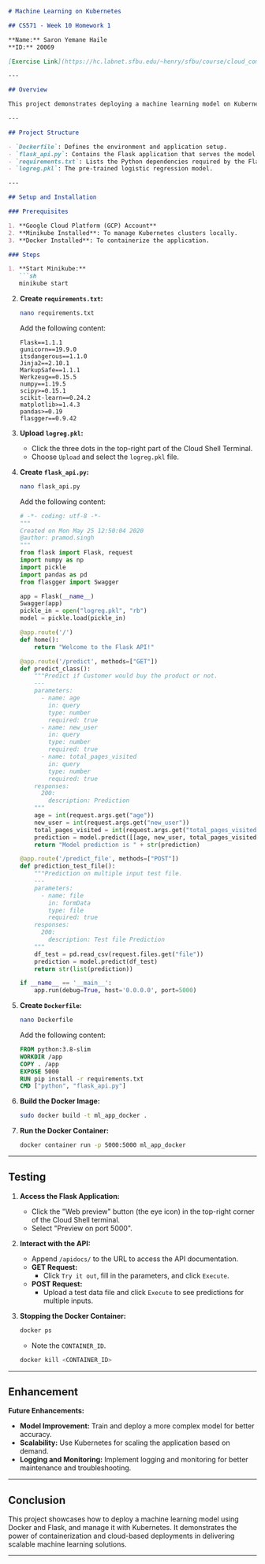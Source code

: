 
```markdown
# Machine Learning on Kubernetes

## CS571 - Week 10 Homework 1

**Name:** Saron Yemane Haile
**ID:** 20069

[Exercise Link](https://hc.labnet.sfbu.edu/~henry/sfbu/course/cloud_computing/genai/slide/exercise_kubernetes.html)

---

## Overview

This project demonstrates deploying a machine learning model on Kubernetes using Docker and Flask. The model, which is a logistic regression classifier, predicts customer purchasing behavior based on specific features. The deployment is managed using Minikube in Google Cloud Platform (GCP).

---

## Project Structure

- `Dockerfile`: Defines the environment and application setup.
- `flask_api.py`: Contains the Flask application that serves the model.
- `requirements.txt`: Lists the Python dependencies required by the Flask application.
- `logreg.pkl`: The pre-trained logistic regression model.

---

## Setup and Installation

### Prerequisites

1. **Google Cloud Platform (GCP) Account**
2. **Minikube Installed**: To manage Kubernetes clusters locally.
3. **Docker Installed**: To containerize the application.

### Steps

1. **Start Minikube:**
   ```sh
   minikube start
   ```

2. **Create `requirements.txt`:**
   ```sh
   nano requirements.txt
   ```
   Add the following content:
   ```plaintext
   Flask==1.1.1
   gunicorn==19.9.0
   itsdangerous==1.1.0
   Jinja2==2.10.1
   MarkupSafe==1.1.1
   Werkzeug==0.15.5
   numpy==1.19.5
   scipy>=0.15.1
   scikit-learn==0.24.2
   matplotlib>=1.4.3
   pandas>=0.19
   flasgger==0.9.42
   ```

3. **Upload `logreg.pkl`:**
   - Click the three dots in the top-right part of the Cloud Shell Terminal.
   - Choose `Upload` and select the `logreg.pkl` file.

4. **Create `flask_api.py`:**
   ```sh
   nano flask_api.py
   ```
   Add the following content:
   ```python
   # -*- coding: utf-8 -*-
   """
   Created on Mon May 25 12:50:04 2020
   @author: pramod.singh
   """
   from flask import Flask, request
   import numpy as np
   import pickle
   import pandas as pd
   from flasgger import Swagger

   app = Flask(__name__)
   Swagger(app)
   pickle_in = open("logreg.pkl", "rb")
   model = pickle.load(pickle_in)

   @app.route('/')
   def home():
       return "Welcome to the Flask API!"

   @app.route('/predict', methods=["GET"])
   def predict_class():
       """Predict if Customer would buy the product or not.
       ---
       parameters:
         - name: age
           in: query
           type: number
           required: true
         - name: new_user
           in: query
           type: number
           required: true
         - name: total_pages_visited
           in: query
           type: number
           required: true
       responses:
         200:
           description: Prediction
       """
       age = int(request.args.get("age"))
       new_user = int(request.args.get("new_user"))
       total_pages_visited = int(request.args.get("total_pages_visited"))
       prediction = model.predict([[age, new_user, total_pages_visited]])
       return "Model prediction is " + str(prediction)

   @app.route('/predict_file', methods=["POST"])
   def prediction_test_file():
       """Prediction on multiple input test file.
       ---
       parameters:
         - name: file
           in: formData
           type: file
           required: true
       responses:
         200:
           description: Test file Prediction
       """
       df_test = pd.read_csv(request.files.get("file"))
       prediction = model.predict(df_test)
       return str(list(prediction))

   if __name__ == '__main__':
       app.run(debug=True, host='0.0.0.0', port=5000)
   ```

5. **Create `Dockerfile`:**
   ```sh
   nano Dockerfile
   ```
   Add the following content:
   ```dockerfile
   FROM python:3.8-slim
   WORKDIR /app
   COPY . /app
   EXPOSE 5000
   RUN pip install -r requirements.txt
   CMD ["python", "flask_api.py"]
   ```

6. **Build the Docker Image:**
   ```sh
   sudo docker build -t ml_app_docker .
   ```

7. **Run the Docker Container:**
   ```sh
   docker container run -p 5000:5000 ml_app_docker
   ```

---

## Testing

1. **Access the Flask Application:**
   - Click the "Web preview" button (the eye icon) in the top-right corner of the Cloud Shell terminal.
   - Select "Preview on port 5000".

2. **Interact with the API:**
   - Append `/apidocs/` to the URL to access the API documentation.
   - **GET Request:**
     - Click `Try it out`, fill in the parameters, and click `Execute`.
   - **POST Request:**
     - Upload a test data file and click `Execute` to see predictions for multiple inputs.

3. **Stopping the Docker Container:**
   ```sh
   docker ps
   ```
   - Note the `CONTAINER_ID`.
   ```sh
   docker kill <CONTAINER_ID>
   ```

---

## Enhancement

**Future Enhancements:**
- **Model Improvement:** Train and deploy a more complex model for better accuracy.
- **Scalability:** Use Kubernetes for scaling the application based on demand.
- **Logging and Monitoring:** Implement logging and monitoring for better maintenance and troubleshooting.

---

## Conclusion

This project showcases how to deploy a machine learning model using Docker and Flask, and manage it with Kubernetes. It demonstrates the power of containerization and cloud-based deployments in delivering scalable machine learning solutions.

---

